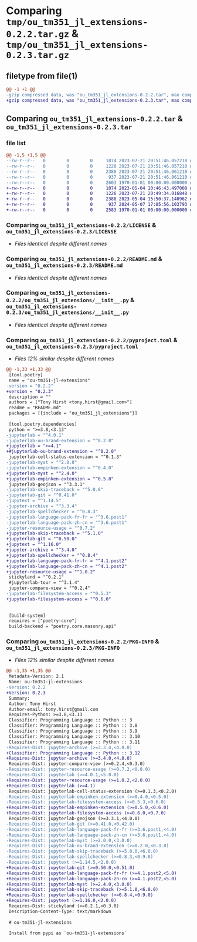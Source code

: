 # Comparing `tmp/ou_tm351_jl_extensions-0.2.2.tar.gz` & `tmp/ou_tm351_jl_extensions-0.2.3.tar.gz`

## filetype from file(1)

```diff
@@ -1 +1 @@
-gzip compressed data, was "ou_tm351_jl_extensions-0.2.2.tar", max compression
+gzip compressed data, was "ou_tm351_jl_extensions-0.2.3.tar", max compression
```

## Comparing `ou_tm351_jl_extensions-0.2.2.tar` & `ou_tm351_jl_extensions-0.2.3.tar`

### file list

```diff
@@ -1,5 +1,5 @@
--rw-r--r--   0        0        0     1074 2023-07-21 20:51:46.057210 ou_tm351_jl_extensions-0.2.2/LICENSE
--rw-r--r--   0        0        0     1226 2023-07-21 20:51:46.057210 ou_tm351_jl_extensions-0.2.2/README.md
--rw-r--r--   0        0        0     2388 2023-07-21 20:51:46.061210 ou_tm351_jl_extensions-0.2.2/ou_tm351_jl_extensions/__init__.py
--rw-r--r--   0        0        0      937 2023-07-21 20:51:46.061210 ou_tm351_jl_extensions-0.2.2/pyproject.toml
--rw-r--r--   0        0        0     2603 1970-01-01 00:00:00.000000 ou_tm351_jl_extensions-0.2.2/PKG-INFO
+-rw-r--r--   0        0        0     1074 2023-05-04 10:46:43.497008 ou_tm351_jl_extensions-0.2.3/LICENSE
+-rw-r--r--   0        0        0     1226 2023-07-21 20:49:34.016848 ou_tm351_jl_extensions-0.2.3/README.md
+-rw-r--r--   0        0        0     2388 2023-05-04 15:50:37.140962 ou_tm351_jl_extensions-0.2.3/ou_tm351_jl_extensions/__init__.py
+-rw-r--r--   0        0        0      937 2024-05-07 17:05:56.103793 ou_tm351_jl_extensions-0.2.3/pyproject.toml
+-rw-r--r--   0        0        0     2583 1970-01-01 00:00:00.000000 ou_tm351_jl_extensions-0.2.3/PKG-INFO
```

### Comparing `ou_tm351_jl_extensions-0.2.2/LICENSE` & `ou_tm351_jl_extensions-0.2.3/LICENSE`

 * *Files identical despite different names*

### Comparing `ou_tm351_jl_extensions-0.2.2/README.md` & `ou_tm351_jl_extensions-0.2.3/README.md`

 * *Files identical despite different names*

### Comparing `ou_tm351_jl_extensions-0.2.2/ou_tm351_jl_extensions/__init__.py` & `ou_tm351_jl_extensions-0.2.3/ou_tm351_jl_extensions/__init__.py`

 * *Files identical despite different names*

### Comparing `ou_tm351_jl_extensions-0.2.2/pyproject.toml` & `ou_tm351_jl_extensions-0.2.3/pyproject.toml`

 * *Files 12% similar despite different names*

```diff
@@ -1,33 +1,33 @@
 [tool.poetry]
 name = "ou-tm351-jl-extensions"
-version = "0.2.2"
+version = "0.2.3"
 description = ""
 authors = ["Tony Hirst <tony.hirst@gmail.com>"]
 readme = "README.md"
 packages = [{include = "ou_tm351_jl_extensions"}]
 
 [tool.poetry.dependencies]
 python = ">=3.8,<3.13"
-jupyterlab = "^4.0.1"
-jupyterlab-ou-brand-extension = "^0.2.0"
+jupyterlab = ">=4.1"
+#jupyterlab-ou-brand-extension = "^0.2.0"
 jupyterlab-cell-status-extension = "^0.1.3"
-jupyterlab-myst = "^2.0.0"
-jupyterlab-empinken-extension = "^0.4.0"
+jupyterlab-myst = "^2.4.0"
+jupyterlab-empinken-extension = "^0.5.0"
 jupyterlab-geojson = "^3.3.1"
-jupyterlab-skip-traceback = "^5.0.0"
-jupyterlab-git = "^0.41.0"
-jupytext = "^1.14.5"
-jupyter-archive = "^3.3.4"
-jupyterlab-spellchecker = "^0.8.3"
-jupyterlab-language-pack-fr-fr = "^3.6.post1"
-jupyterlab-language-pack-zh-cn = "^3.6.post1"
-jupyter-resource-usage = "^0.7.2"
+jupyterlab-skip-traceback = "^5.1.0"
+jupyterlab-git = "^0.50.0"
+jupytext = "^1.16.0"
+jupyter-archive = "^3.4.0"
+jupyterlab-spellchecker = "^0.8.4"
+jupyterlab-language-pack-fr-fr = "^4.1.post2"
+jupyterlab-language-pack-zh-cn = "^4.1.post2"
+jupyter-resource-usage = "^1.0.2"
 stickyland = "^0.2.1"
 #jupyterlab-tour = "^3.1.4"
 jupyter-compare-view = "^0.2.4"
-jupyterlab-filesystem-access = "^0.5.3"
+jupyterlab-filesystem-access = "^0.6.0"
 
 
 [build-system]
 requires = ["poetry-core"]
 build-backend = "poetry.core.masonry.api"
```

### Comparing `ou_tm351_jl_extensions-0.2.2/PKG-INFO` & `ou_tm351_jl_extensions-0.2.3/PKG-INFO`

 * *Files 12% similar despite different names*

```diff
@@ -1,35 +1,35 @@
 Metadata-Version: 2.1
 Name: ou-tm351-jl-extensions
-Version: 0.2.2
+Version: 0.2.3
 Summary: 
 Author: Tony Hirst
 Author-email: tony.hirst@gmail.com
 Requires-Python: >=3.8,<3.13
 Classifier: Programming Language :: Python :: 3
 Classifier: Programming Language :: Python :: 3.8
 Classifier: Programming Language :: Python :: 3.9
 Classifier: Programming Language :: Python :: 3.10
 Classifier: Programming Language :: Python :: 3.11
-Requires-Dist: jupyter-archive (>=3.3.4,<4.0.0)
+Classifier: Programming Language :: Python :: 3.12
+Requires-Dist: jupyter-archive (>=3.4.0,<4.0.0)
 Requires-Dist: jupyter-compare-view (>=0.2.4,<0.3.0)
-Requires-Dist: jupyter-resource-usage (>=0.7.2,<0.8.0)
-Requires-Dist: jupyterlab (>=4.0.1,<5.0.0)
+Requires-Dist: jupyter-resource-usage (>=1.0.2,<2.0.0)
+Requires-Dist: jupyterlab (>=4.1)
 Requires-Dist: jupyterlab-cell-status-extension (>=0.1.3,<0.2.0)
-Requires-Dist: jupyterlab-empinken-extension (>=0.4.0,<0.5.0)
-Requires-Dist: jupyterlab-filesystem-access (>=0.5.3,<0.6.0)
+Requires-Dist: jupyterlab-empinken-extension (>=0.5.0,<0.6.0)
+Requires-Dist: jupyterlab-filesystem-access (>=0.6.0,<0.7.0)
 Requires-Dist: jupyterlab-geojson (>=3.3.1,<4.0.0)
-Requires-Dist: jupyterlab-git (>=0.41.0,<0.42.0)
-Requires-Dist: jupyterlab-language-pack-fr-fr (>=3.6.post1,<4.0)
-Requires-Dist: jupyterlab-language-pack-zh-cn (>=3.6.post1,<4.0)
-Requires-Dist: jupyterlab-myst (>=2.0.0,<3.0.0)
-Requires-Dist: jupyterlab-ou-brand-extension (>=0.2.0,<0.3.0)
-Requires-Dist: jupyterlab-skip-traceback (>=5.0.0,<6.0.0)
-Requires-Dist: jupyterlab-spellchecker (>=0.8.3,<0.9.0)
-Requires-Dist: jupytext (>=1.14.5,<2.0.0)
+Requires-Dist: jupyterlab-git (>=0.50.0,<0.51.0)
+Requires-Dist: jupyterlab-language-pack-fr-fr (>=4.1.post2,<5.0)
+Requires-Dist: jupyterlab-language-pack-zh-cn (>=4.1.post2,<5.0)
+Requires-Dist: jupyterlab-myst (>=2.4.0,<3.0.0)
+Requires-Dist: jupyterlab-skip-traceback (>=5.1.0,<6.0.0)
+Requires-Dist: jupyterlab-spellchecker (>=0.8.4,<0.9.0)
+Requires-Dist: jupytext (>=1.16.0,<2.0.0)
 Requires-Dist: stickyland (>=0.2.1,<0.3.0)
 Description-Content-Type: text/markdown
 
 # ou-tm351-jl-extensions
 
 Install from pypi as `ou-tm351-jl-extensions`
```

